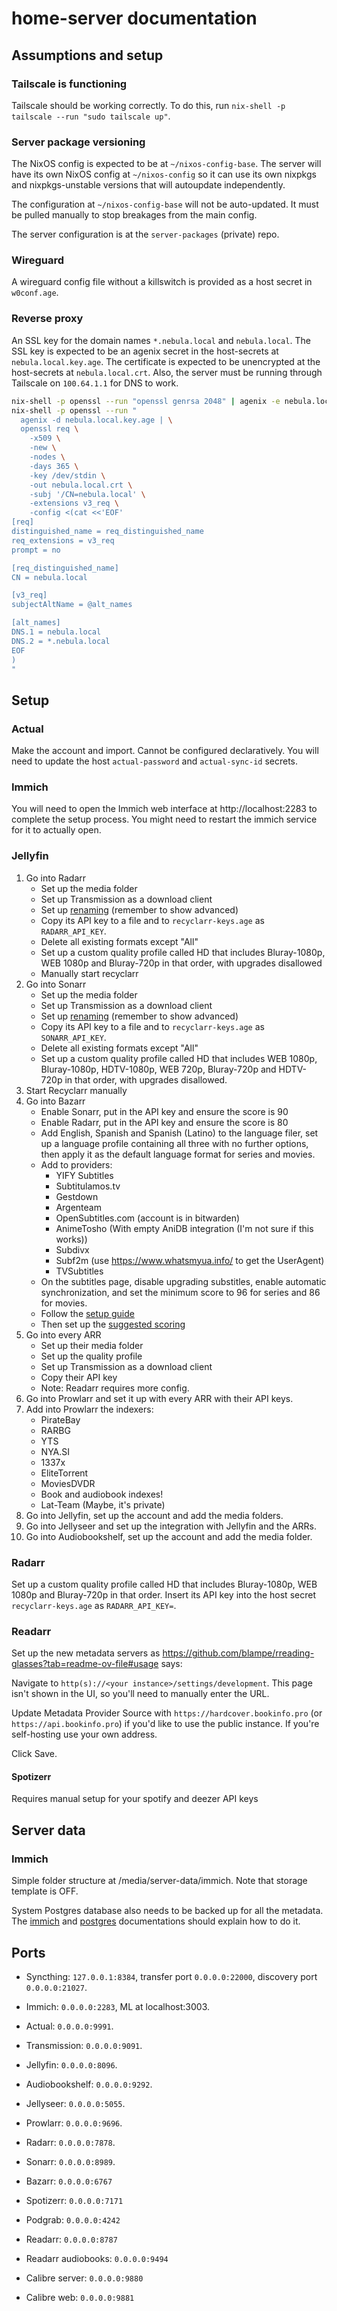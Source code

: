 # home-server documentation

## Assumptions and setup

### Tailscale is functioning

Tailscale should be working correctly. To do this, run
`nix-shell -p tailscale --run "sudo tailscale up"`.

### Server package versioning

The NixOS config is expected to be at `~/nixos-config-base`. The server will
have its own NixOS config at `~/nixos-config` so it can use its own nixpkgs and
nixpkgs-unstable versions that will autoupdate independently.

The configuration at `~/nixos-config-base` will not be auto-updated. It must be
pulled manually to stop breakages from the main config.

The server configuration is at the `server-packages` (private) repo.

### Wireguard

A wireguard config file without a killswitch is provided as a host secret in
`w0conf.age`.

### Reverse proxy

An SSL key for the domain names `*.nebula.local` and `nebula.local`. The SSL key
is expected to be an agenix secret in the host-secrets at
`nebula.local.key.age`. The certificate is expected to be unencrypted at the
host-secrets at `nebula.local.crt`. Also, the server must be running through
Tailscale on `100.64.1.1` for DNS to work.

```bash
nix-shell -p openssl --run "openssl genrsa 2048" | agenix -e nebula.local.key.age
nix-shell -p openssl --run "
  agenix -d nebula.local.key.age | \
  openssl req \
    -x509 \
    -new \
    -nodes \
    -days 365 \
    -key /dev/stdin \
    -out nebula.local.crt \
    -subj '/CN=nebula.local' \
    -extensions v3_req \
    -config <(cat <<'EOF'
[req]
distinguished_name = req_distinguished_name
req_extensions = v3_req
prompt = no

[req_distinguished_name]
CN = nebula.local

[v3_req]
subjectAltName = @alt_names

[alt_names]
DNS.1 = nebula.local
DNS.2 = *.nebula.local
EOF
)
"
```

## Setup

### Actual

Make the account and import. Cannot be configured declaratively. You will need
to update the host `actual-password` and `actual-sync-id` secrets.

### Immich

You will need to open the Immich web interface at http://localhost:2283 to
complete the setup process. You might need to restart the immich service for it
to actually open.

### Jellyfin

1. Go into Radarr
   - Set up the media folder
   - Set up Transmission as a download client
   - Set up
     [renaming](https://trash-guides.info/Radarr/Radarr-recommended-naming-scheme/)
     (remember to show advanced)
   - Copy its API key to a file and to `recyclarr-keys.age` as `RADARR_API_KEY`.
   - Delete all existing formats except "All"
   - Set up a custom quality profile called HD that includes Bluray-1080p, WEB
     1080p and Bluray-720p in that order, with upgrades disallowed
   - Manually start recyclarr
2. Go into Sonarr
   - Set up the media folder
   - Set up Transmission as a download client
   - Set up
     [renaming](https://trash-guides.info/Sonarr/Sonarr-recommended-naming-scheme/)
     (remember to show advanced)
   - Copy its API key to a file and to `recyclarr-keys.age` as `SONARR_API_KEY`.
   - Delete all existing formats except "All"
   - Set up a custom quality profile called HD that includes WEB 1080p,
     Bluray-1080p, HDTV-1080p, WEB 720p, Bluray-720p and HDTV-720p in that
     order, with upgrades disallowed.
3. Start Recyclarr manually
4. Go into Bazarr
   - Enable Sonarr, put in the API key and ensure the score is 90
   - Enable Radarr, put in the API key and ensure the score is 80
   - Add English, Spanish and Spanish (Latino) to the language filer, set up a
     language profile containing all three with no further options, then apply
     it as the default language format for series and movies.
   - Add to providers:
     - YIFY Subtitles
     - Subtitulamos.tv
     - Gestdown
     - Argenteam
     - OpenSubtitles.com (account is in bitwarden)
     - AnimeTosho (With empty AniDB integration (I'm not sure if this works))
     - Subdivx
     - Subf2m (use <https://www.whatsmyua.info/> to get the UserAgent)
     - TVSubtitles
   - On the subtitles page, disable upgrading substitles, enable automatic
     synchronization, and set the minimum score to 96 for series and 86 for
     movies.
   - Follow the
     [setup guide](https://wiki.bazarr.media/Getting-Started/Setup-Guide/)
   - Then set up the
     [suggested scoring](https://trash-guides.info/Bazarr/Bazarr-suggested-scoring/)
5. Go into every ARR
   - Set up their media folder
   - Set up the quality profile
   - Set up Transmission as a download client
   - Copy their API key
   - Note: Readarr requires more config.
6. Go into Prowlarr and set it up with every ARR with their API keys.
7. Add into Prowlarr the indexers:
   - PirateBay
   - RARBG
   - YTS
   - NYA.SI
   - 1337x
   - EliteTorrent
   - MoviesDVDR
   - Book and audiobook indexes!
   - Lat-Team (Maybe, it's private)
8. Go into Jellyfin, set up the account and add the media folders.
9. Go into Jellyseer and set up the integration with Jellyfin and the ARRs.
10. Go into Audiobookshelf, set up the account and add the media folder.

### Radarr

Set up a custom quality profile called HD that includes Bluray-1080p, WEB 1080p
and Bluray-720p in that order. Insert its API key into the host secret
`recyclarr-keys.age` as `RADARR_API_KEY=`.

### Readarr

Set up the new metadata servers as
<https://github.com/blampe/rreading-glasses?tab=readme-ov-file#usage> says:

Navigate to `http(s)://<your instance>/settings/development`. This page isn't
shown in the UI, so you'll need to manually enter the URL.

Update Metadata Provider Source with `https://hardcover.bookinfo.pro` (or
`https://api.bookinfo.pro`) if you'd like to use the public instance. If you're
self-hosting use your own address.

Click Save.

#### Spotizerr

Requires manual setup for your spotify and deezer API keys

## Server data

### Immich

Simple folder structure at /media/server-data/immich. Note that storage template
is OFF.

System Postgres database also needs to be backed up for all the metadata. The
[immich](https://immich.app/docs/administration/backup-and-restore#filesystem)
and [postgres](https://www.postgresql.org/docs/current/backup.html)
documentations should explain how to do it.

## Ports

- Syncthing: `127.0.0.1:8384`, transfer port `0.0.0.0:22000`, discovery port
  `0.0.0.0:21027`.

- Immich: `0.0.0.0:2283`, ML at localhost:3003.
- Actual: `0.0.0.0:9991`.

- Transmission: `0.0.0.0:9091`.

- Jellyfin: `0.0.0.0:8096`.
- Audiobookshelf: `0.0.0.0:9292`.

- Jellyseer: `0.0.0.0:5055`.

- Prowlarr: `0.0.0.0:9696`.

- Radarr: `0.0.0.0:7878`.
- Sonarr: `0.0.0.0:8989`.
- Bazarr: `0.0.0.0:6767`
- Spotizerr: `0.0.0.0:7171`
- Podgrab: `0.0.0.0:4242`

- Readarr: `0.0.0.0:8787`
- Readarr audiobooks: `0.0.0.0:9494`

- Calibre server: `0.0.0.0:9880`
- Calibre web: `0.0.0.0:9881`
